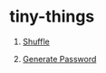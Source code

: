 # tiny-things

1. [Shuffle](https://y-pan.github.io/tiny-things/shuffle)

2. [Generate Password](https://y-pan.github.io/tiny-things/password)
